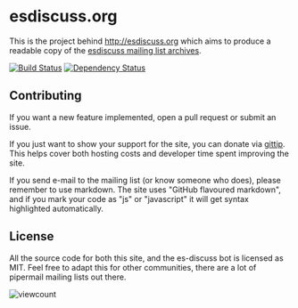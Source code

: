 # esdiscuss.org

This is the project behind http://esdiscuss.org which aims to produce a readable copy of the [esdiscuss mailing list archives](https://mail.mozilla.org/pipermail/es-discuss/).

[![Build Status](https://travis-ci.org/esdiscuss/esdiscuss.org.png?branch=master)](https://travis-ci.org/esdiscuss/esdiscuss.org)
[![Dependency Status](https://gemnasium.com/esdiscuss/esdiscuss.org.png)](https://gemnasium.com/esdiscuss/esdiscuss.org)

## Contributing

If you want a new feature implemented, open a pull request or submit an issue.

If you just want to show your support for the site, you can donate via [gittip](https://www.gittip.com/esdiscuss/).  This helps cover both hosting costs and developer time spent improving the site.

If you send e-mail to the mailing list (or know someone who does), please remember to use markdown.  The site uses "GitHub flavoured markdown", and if you mark your code as "js" or "javascript" it will get syntax highlighted automatically.

## License

All the source code for both this site, and the es-discuss bot is licensed as MIT.  Feel free to adapt this for other communities, there are a lot of pipermail mailing lists out there.

![viewcount](https://viewcount.jepso.com/count/esdiscuss/esdiscuss.org.png)
